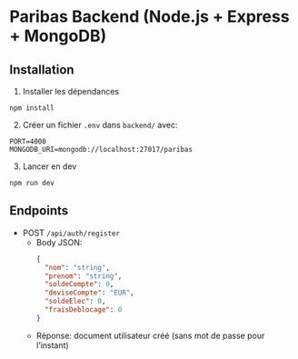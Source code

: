 # Paribas Backend (Node.js + Express + MongoDB)

## Installation

1. Installer les dépendances
```
npm install
```

2. Créer un fichier `.env` dans `backend/` avec:
```
PORT=4000
MONGODB_URI=mongodb://localhost:27017/paribas
```

3. Lancer en dev
```
npm run dev
```

## Endpoints

- POST `/api/auth/register`
  - Body JSON:
    ```json
    {
      "nom": "string",
      "prenom": "string",
      "soldeCompte": 0,
      "deviseCompte": "EUR",
      "soldeElec": 0,
      "fraisDeblocage": 0
    }
    ```
  - Réponse: document utilisateur créé (sans mot de passe pour l’instant)
